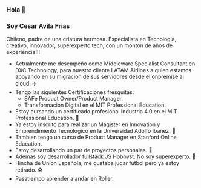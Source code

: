 ### Hola 👋

### Soy **Cesar Avila Frias**

Chileno, padre de una criatura hermosa. Especialista en Tecnologia, creativo, innovador, superexperto tech, con un monton de años de experiencia!!!

  - Actualmente me desempeño como Middleware Specialist Consultant en DXC Technology, para nuestro cliente LATAM Airlines a quien estamos apoyando en su migracion de sus servidores desde el onpremise al cloud. :airplane:
  - Tengo las siguientes Certificaciones fresquitas:
    -  SAFe Product Owner/Product Manager.
    -  Transformacion Digital en el MIT Professional Education.
  - Estoy cursando un certificado profesional Industria 4.0 en el MIT Professional Education. :rocket:
  - Ya estoy inscrito para realizar un Magister en Innovation y Emprendimiento Tecnologico en la Universidad Adolfo Ibañez. :robot:
  - Tambien tengo un curso de Product Manager en Stanford Online Education.
  - Estoy desarrollando un par de proyectos personales. :wrench:
  - Ademas soy desarrollador fullstack JS Hobbyst. No soy superexperto. :frog:
  - Hincha de Union Española, me gustaba jugar futbol pero ya estoy retirado. :soccer:
  - Pasatiempo aprender a andar en Roller.


<!--
**cafavila/cafavila** is a ✨ _special_ ✨ repository because its `README.md` (this file) appears on your GitHub profile.

Here are some ideas to get you started:

- 🔭 I’m currently working on ...
- 🌱 I’m currently learning ...
- 👯 I’m looking to collaborate on ...
- 🤔 I’m looking for help with ...
- 💬 Ask me about ...
- 📫 How to reach me: ...
- 😄 Pronouns: ...
- ⚡ Fun fact: ...
-->
